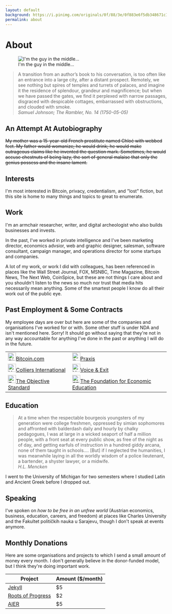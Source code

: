 ```yaml
---
layout: default
background: https://i.pinimg.com/originals/0f/88/3e/0f883e6f5db348671c1e26a7dfd2e5f3.gif
permalink: about
---
```


# About 

<figure>
<img src="/had/assets/img/makgill-censored.jpg" alt="I'm the guy in the middle...">
 <figcaption>I'm the guy in the middle...</figcaption>
</figure>



<blockquote>A transition from an author’s book to his conversation, is too often like an entrance into a large city, after a distant prospect. Remotely, we see nothing but spires of temples and turrets of palaces, and imagine it the residence of splendour, grandeur and magnificence; but when we have passed the gates, we find it perplexed with narrow passages, disgraced with despicable cottages, embarrassed with obstructions, and clouded with smoke.<br>
<cite>Samuel Johnson; The Rambler, No. 14 (1750-05-05)</cite></blockquote>

## An Attempt At Autobiography

~~My mother was a 15-year-old French prostitute named Chloé with webbed feet. My father would womanize; he would drink; he would make outrageous claims like he invented the question mark. Sometimes, he would accuse chestnuts of being lazy, the sort of general malaise that only the genius possess and the insane lament.~~

## Interests

I'm most interested in Bitcoin, privacy, credentialism, and "lost" fiction, but this site is home to many things and topics to great to enumerate.

## Work

I'm an armchair researcher, writer, and digital archeologist who also builds businesses and invests. 

In the past, I've worked in private intelligence and I've been marketing director, economics advsior, web and graphic designer, salesman, software consultant, campaign manager, and operations director for some startups and companies. 

A lot of my work, or work I did with colleagues, has been referenced in places like the Wall Street Journal, FOX, MSNBC, Time Magazine, Bitcoin News, The Next Web, CoinSpice, but these are not things I care about and you shouldn't listen to the news so much nor trust that media hits necessarily mean anything. Some of the smartest people I know do all their work out of the public eye.

## Past Employment & Some Contracts

My employee days are over but here are some of the companies and organisations I've worked for or with. Some other stuff is under NDA and isn't mentioned here. Sorry! It should go without saying that they're not in any way accountable for anything I've done in the past or anything I will do in the future.

<table>
<tbody>
<tr>
<td><a href="https://bitcoin.com"><img src="https://www.bitcoin.com/images/uploads/facebook.png" alt="Bitcoin.com" style="width:25px;height:25px">Bitcoin.com</a></td>
<td><a href="https://discoverpraxis.com"><img src="https://www.libertyatthemovies.com/wp-content/uploads/2016/12/13921204_1162916813731584_3427010247209842948_n.png" alt="Praxis" style="width:25px;height:25px">Praxis</a></td>
</tr>
<tr>
<td><a href="https://colliers.com"><img src="https://res-4.cloudinary.com/crunchbase-production/image/upload/c_lpad,h_256,w_256,f_auto,q_auto:eco/madxs4pr3wjkwmw9shvl" alt="Voice &amp; Exit" style="width:25px;height:25px">Colliers International</a></td>
<td><a href="https://voiceandexit.com"><img src="https://i.vimeocdn.com/portrait/7498671_640x640" alt="Voice &amp; Exit" style="width:25px;height:25px">Voice &amp; Exit</a></td>
</tr>
<tr>
 <td><a href="https:/theobjectivestandard.com"><img src="https://media-exp1.licdn.com/dms/image/C510BAQG5L-sPAx5iRQ/company-logo_200_200/0/1519868680326?e=2159024400&amp;v=beta&amp;t=G3IqorM02Wgga6f_q5W8V5R1fBPzNy0AGSKYSieQyIM" alt="TOS" style="width:25px;height:25px">The Objective Standard</a></td>
      <td><a href="https://fee.org"><img src="https://sc247.s3.amazonaws.com/images/company/foundation_for_economic_education_logo_175x175.jpg" alt="FEE" style="width:25px;height:25px">The Foundation for Economic Education</a></td>
    </tr>
  </tbody>
</table>

## Education

<blockquote>At a time when the respectable bourgeois youngsters of my generation were college freshmen, oppressed by simian sophomores and affronted with balderdash daily and hourly by chalky pedagogues, I was at large in a wicked seaport of half a million people, with a front seat at every public show, as free of the night as of day, and getting earfuls of instruction in a hundred giddy arcana, none of them taught in schools.... [But] if I neglected the humanities, I was meanwhile laying in all the worldly wisdom of a police lieutenant, a bartender, a shyster lawyer, or a midwife.<br>
<cite>H.L. Mencken</cite></blockquote>

I went to the University of Michigan for two semesters where I studied Latin and Ancient Greek before I dropped out.

## Speaking

I've spoken on *how to be free in an unfree world* (Austrian economics, business, education, careers, and freedom) at places like Charles University and the Fakultet političkih nauka u Sarajevu, though I don't speak at events anymore.

## Monthly Donations

Here are some organisations and projects to which I send a small amount of money every month. I don't generally believe in the donor-funded model, but I think they're doing important work.

| Project                                                      | Amount ($/month) |
| ------------------------------------------------------------ | ---------------- |
| [Jekyll](https://opencollective.com/jekyll)                  | $5               |
| [Roots of Progress](https://www.patreon.com/rootsofprogress) | $2               |
| [AIER](https://www.aier.org/give-to-aier/)                   | $5               |
